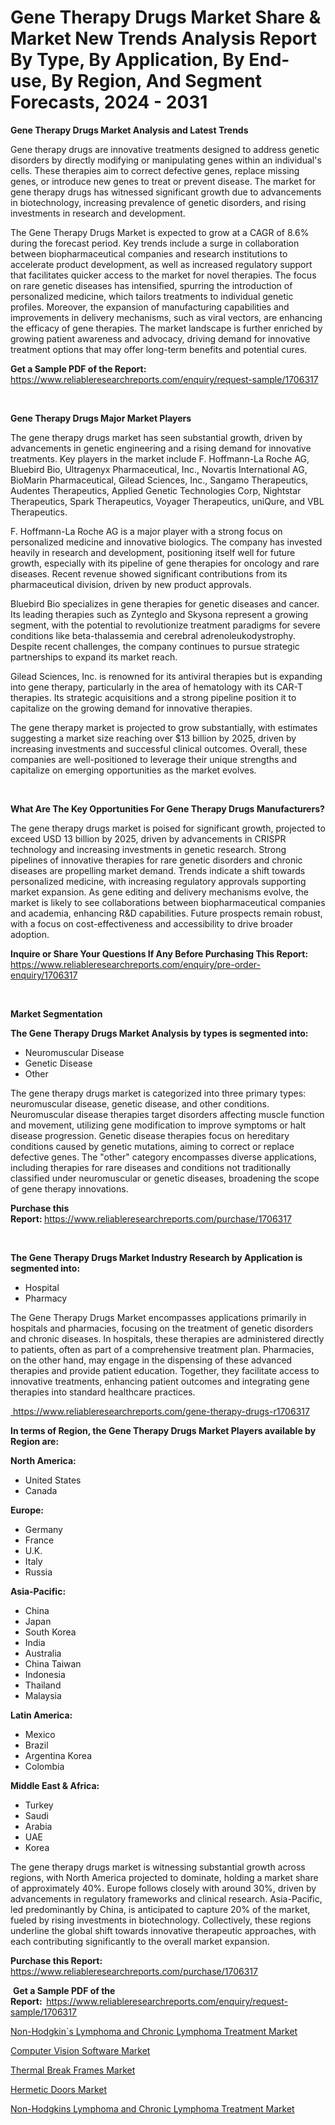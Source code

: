<p><h1>Gene Therapy Drugs Market Share & Market New Trends Analysis Report By Type, By Application, By End-use, By Region, And Segment Forecasts, 2024 - 2031</h1></p><p><strong>Gene Therapy Drugs Market Analysis and Latest Trends</strong></p>
<p><p>Gene therapy drugs are innovative treatments designed to address genetic disorders by directly modifying or manipulating genes within an individual's cells. These therapies aim to correct defective genes, replace missing genes, or introduce new genes to treat or prevent disease. The market for gene therapy drugs has witnessed significant growth due to advancements in biotechnology, increasing prevalence of genetic disorders, and rising investments in research and development.</p><p>The Gene Therapy Drugs Market is expected to grow at a CAGR of 8.6% during the forecast period. Key trends include a surge in collaboration between biopharmaceutical companies and research institutions to accelerate product development, as well as increased regulatory support that facilitates quicker access to the market for novel therapies. The focus on rare genetic diseases has intensified, spurring the introduction of personalized medicine, which tailors treatments to individual genetic profiles. Moreover, the expansion of manufacturing capabilities and improvements in delivery mechanisms, such as viral vectors, are enhancing the efficacy of gene therapies. The market landscape is further enriched by growing patient awareness and advocacy, driving demand for innovative treatment options that may offer long-term benefits and potential cures.</p></p>
<p><strong>Get a Sample PDF of the Report:&nbsp;</strong> <a href="https://www.reliableresearchreports.com/enquiry/request-sample/1706317?utm_campaign=16&utm_medium=2&utm_source=Github&utm_content=ia&utm_term=21102024&utm_id=gene-therapy-drugs">https://www.reliableresearchreports.com/enquiry/request-sample/1706317</a></p>
<p>&nbsp;</p>
<p><strong>Gene Therapy Drugs Major Market Players</strong></p>
<p><p>The gene therapy drugs market has seen substantial growth, driven by advancements in genetic engineering and a rising demand for innovative treatments. Key players in the market include F. Hoffmann-La Roche AG, Bluebird Bio, Ultragenyx Pharmaceutical, Inc., Novartis International AG, BioMarin Pharmaceutical, Gilead Sciences, Inc., Sangamo Therapeutics, Audentes Therapeutics, Applied Genetic Technologies Corp, Nightstar Therapeutics, Spark Therapeutics, Voyager Therapeutics, uniQure, and VBL Therapeutics.</p><p>F. Hoffmann-La Roche AG is a major player with a strong focus on personalized medicine and innovative biologics. The company has invested heavily in research and development, positioning itself well for future growth, especially with its pipeline of gene therapies for oncology and rare diseases. Recent revenue showed significant contributions from its pharmaceutical division, driven by new product approvals.</p><p>Bluebird Bio specializes in gene therapies for genetic diseases and cancer. Its leading therapies such as Zynteglo and Skysona represent a growing segment, with the potential to revolutionize treatment paradigms for severe conditions like beta-thalassemia and cerebral adrenoleukodystrophy. Despite recent challenges, the company continues to pursue strategic partnerships to expand its market reach.</p><p>Gilead Sciences, Inc. is renowned for its antiviral therapies but is expanding into gene therapy, particularly in the area of hematology with its CAR-T therapies. Its strategic acquisitions and a strong pipeline position it to capitalize on the growing demand for innovative therapies.</p><p>The gene therapy market is projected to grow substantially, with estimates suggesting a market size reaching over $13 billion by 2025, driven by increasing investments and successful clinical outcomes. Overall, these companies are well-positioned to leverage their unique strengths and capitalize on emerging opportunities as the market evolves.</p></p>
<p>&nbsp;</p>
<p><strong>What Are The Key Opportunities For Gene Therapy Drugs Manufacturers?</strong></p>
<p><p>The gene therapy drugs market is poised for significant growth, projected to exceed USD 13 billion by 2025, driven by advancements in CRISPR technology and increasing investments in genetic research. Strong pipelines of innovative therapies for rare genetic disorders and chronic diseases are propelling market demand. Trends indicate a shift towards personalized medicine, with increasing regulatory approvals supporting market expansion. As gene editing and delivery mechanisms evolve, the market is likely to see collaborations between biopharmaceutical companies and academia, enhancing R&D capabilities. Future prospects remain robust, with a focus on cost-effectiveness and accessibility to drive broader adoption.</p></p>
<p><strong>Inquire or Share Your Questions If Any Before Purchasing This Report:</strong> <a href="https://www.reliableresearchreports.com/enquiry/pre-order-enquiry/1706317?utm_campaign=16&utm_medium=2&utm_source=Github&utm_content=ia&utm_term=21102024&utm_id=gene-therapy-drugs">https://www.reliableresearchreports.com/enquiry/pre-order-enquiry/1706317</a></p>
<p>&nbsp;</p>
<p><strong>Market Segmentation</strong></p>
<p><strong>The Gene Therapy Drugs Market Analysis by types is segmented into:</strong></p>
<p><ul><li>Neuromuscular Disease</li><li>Genetic Disease</li><li>Other</li></ul></p>
<p><p>The gene therapy drugs market is categorized into three primary types: neuromuscular disease, genetic disease, and other conditions. Neuromuscular disease therapies target disorders affecting muscle function and movement, utilizing gene modification to improve symptoms or halt disease progression. Genetic disease therapies focus on hereditary conditions caused by genetic mutations, aiming to correct or replace defective genes. The "other" category encompasses diverse applications, including therapies for rare diseases and conditions not traditionally classified under neuromuscular or genetic diseases, broadening the scope of gene therapy innovations.</p></p>
<p><strong>Purchase this Report:&nbsp;</strong><a href="https://www.reliableresearchreports.com/purchase/1706317?utm_campaign=16&utm_medium=2&utm_source=Github&utm_content=ia&utm_term=21102024&utm_id=gene-therapy-drugs">https://www.reliableresearchreports.com/purchase/1706317</a></p>
<p>&nbsp;</p>
<p><strong>The Gene Therapy Drugs Market Industry Research by Application is segmented into:</strong></p>
<p><ul><li>Hospital</li><li>Pharmacy</li></ul></p>
<p><p>The Gene Therapy Drugs Market encompasses applications primarily in hospitals and pharmacies, focusing on the treatment of genetic disorders and chronic diseases. In hospitals, these therapies are administered directly to patients, often as part of a comprehensive treatment plan. Pharmacies, on the other hand, may engage in the dispensing of these advanced therapies and provide patient education. Together, they facilitate access to innovative treatments, enhancing patient outcomes and integrating gene therapies into standard healthcare practices.</p></p>
<p><a href="https://www.reliableresearchreports.com/gene-therapy-drugs-r1706317?utm_campaign=16&utm_medium=2&utm_source=Github&utm_content=ia&utm_term=21102024&utm_id=gene-therapy-drugs">&nbsp;https://www.reliableresearchreports.com/gene-therapy-drugs-r1706317</a></p>
<p><strong>In terms of Region, the Gene Therapy Drugs Market Players available by Region are:</strong></p>
<p>
    <p> <strong> North America: </strong>
        <ul>
            <li>United States</li>
            <li>Canada</li>
        </ul>
        </p> 
    <p> <strong> Europe: </strong>
        <ul>
            <li>Germany</li>
            <li>France</li>
            <li>U.K.</li>
            <li>Italy</li>
            <li>Russia</li>
        </ul>
        </p> 
    <p> <strong> Asia-Pacific: </strong>
        <ul>
            <li>China</li>
            <li>Japan</li>
            <li>South Korea</li>
            <li>India</li>
            <li>Australia</li>
            <li>China Taiwan</li>
            <li>Indonesia</li>
            <li>Thailand</li>
            <li>Malaysia</li>
        </ul>
        </p> 
    <p> <strong> Latin America: </strong>
        <ul>
            <li>Mexico</li>
            <li>Brazil</li>
            <li>Argentina Korea</li>
            <li>Colombia</li>
        </ul>
        </p> 
    <p> <strong> Middle East & Africa: </strong>
        <ul>
            <li>Turkey</li>
            <li>Saudi</li>
            <li>Arabia</li>
            <li>UAE</li>
            <li>Korea</li>
        </ul>
    </p>
    </p>
<p><p>The gene therapy drugs market is witnessing substantial growth across regions, with North America projected to dominate, holding a market share of approximately 40%. Europe follows closely with around 30%, driven by advancements in regulatory frameworks and clinical research. Asia-Pacific, led predominantly by China, is anticipated to capture 20% of the market, fueled by rising investments in biotechnology. Collectively, these regions underline the global shift towards innovative therapeutic approaches, with each contributing significantly to the overall market expansion.</p></p>
<p><strong>Purchase this Report: </strong><a href="https://www.reliableresearchreports.com/purchase/1706317?utm_campaign=16&utm_medium=2&utm_source=Github&utm_content=ia&utm_term=21102024&utm_id=gene-therapy-drugs">https://www.reliableresearchreports.com/purchase/1706317</a></p>
<p>&nbsp;<strong>Get a Sample PDF of the Report:&nbsp;&nbsp;</strong><a href="https://www.reliableresearchreports.com/enquiry/request-sample/1706317?utm_campaign=16&utm_medium=2&utm_source=Github&utm_content=ia&utm_term=21102024&utm_id=gene-therapy-drugs">https://www.reliableresearchreports.com/enquiry/request-sample/1706317</a></p>
<p><strong></strong></p>
<p><p><a href="https://github.com/boringzqthorperec/Market-Research-Report-List-1/blob/main/non-hodgkins-lymphoma-and-chronic-lymphoma-treatment-market.md?utm_campaign=16&utm_medium=2&utm_source=Github&utm_content=ia&utm_term=21102024&utm_id=gene-therapy-drugs">Non-Hodgkin`s Lymphoma and Chronic Lymphoma Treatment Market</a></p><p><a href="https://www.linkedin.com/pulse/computer-vision-software-market-regional-outlook-competition-d0w5c?utm_campaign=16&utm_medium=2&utm_source=Github&utm_content=ia&utm_term=21102024&utm_id=gene-therapy-drugs">Computer Vision Software Market</a></p><p><a href="https://issuu.com/reportprime-2/docs/thermal-break-frames-market-size-20_dd0dda28724a04?utm_campaign=16&utm_medium=2&utm_source=Github&utm_content=ia&utm_term=21102024&utm_id=gene-therapy-drugs">Thermal Break Frames Market</a></p><p><a href="https://issuu.com/reportprime-2/docs/hermetic-doors-market-size-2030.ppt_73eb07c67a1062?utm_campaign=16&utm_medium=2&utm_source=Github&utm_content=ia&utm_term=21102024&utm_id=gene-therapy-drugs">Hermetic Doors Market</a></p><p><a href="https://github.com/cecilahoi7/Market-Research-Report-List-1/blob/main/non-hodgkins-lymphoma-and-chronic-lymphoma-treatment-market.md?utm_campaign=16&utm_medium=2&utm_source=Github&utm_content=ia&utm_term=21102024&utm_id=gene-therapy-drugs">Non-Hodgkins Lymphoma and Chronic Lymphoma Treatment Market</a></p></p>